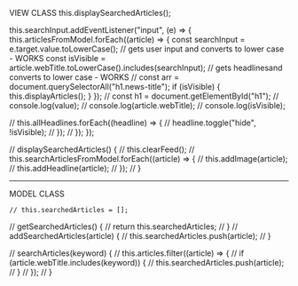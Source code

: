 VIEW CLASS
this.displaySearchedArticles();

this.searchInput.addEventListener("input", (e) => {
this.articlesFromModel.forEach((article) => {
const searchInput = e.target.value.toLowerCase(); // gets user input and converts to lower case - WORKS
const isVisible = article.webTitle.toLowerCase().includes(searchInput); // gets headlinesand converts to lower case - WORKS
// const arr = document.querySelectorAll("h1.news-title");
if (isVisible) {
this.displayArticles();
}
});
// const h1 = document.getElementById("h1");
// console.log(value);
// console.log(article.webTitle);
// console.log(isVisible);

// this.allHeadlines.forEach((headline) => {
// headline.toggle("hide", !isVisible);
// });
// });
});

// displaySearchedArticles() {
// this.clearFeed();
// this.searchArticlesFromModel.forEach((article) => {
// this.addImage(article);
// this.addHeadline(article);
// });
// }

---

MODEL CLASS

    // this.searchedArticles = [];

// getSearchedArticles() {
// return this.searchedArticles;
// }
// addSearchedArticles(article) {
// this.searchedArticles.push(article);
// }

// searchArticles(keyword) {
// this.articles.filter((article) => {
// if (article.webTitle.includes(keyword)) {
// this.searchedArticles.push(article);
// }
// });
// }
